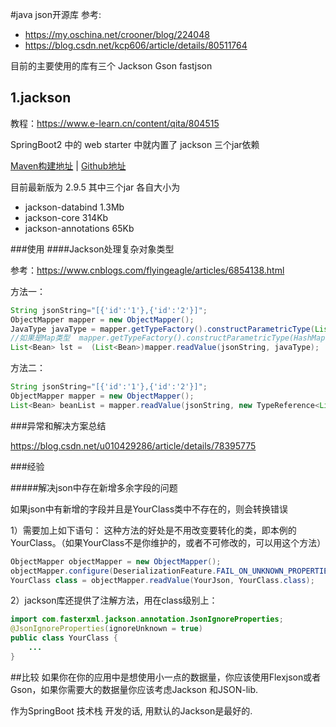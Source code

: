
#java json开源库
参考: 
- https://my.oschina.net/crooner/blog/224048
- https://blog.csdn.net/kcp606/article/details/80511764

目前的主要使用的库有三个 Jackson Gson fastjson

## 1.jackson

教程：https://www.e-learn.cn/content/qita/804515

SpringBoot2 中的 web starter 中就内置了 jackson 三个jar依赖

[Maven构建地址](https://mvnrepository.com/artifact/com.fasterxml.jackson.core/jackson-databind) | [Github地址](https://github.com/FasterXML/jackson)

目前最新版为 2.9.5 其中三个jar 各自大小为
- jackson-databind 1.3Mb
- jackson-core 314Kb
- jackson-annotations 65Kb

###使用
####Jackson处理复杂对象类型

参考：https://www.cnblogs.com/flyingeagle/articles/6854138.html

方法一：
``` java
String jsonString="[{'id':'1'},{'id':'2'}]";  
ObjectMapper mapper = new ObjectMapper();  
JavaType javaType = mapper.getTypeFactory().constructParametricType(List.class, Bean.class);  
//如果是Map类型  mapper.getTypeFactory().constructParametricType(HashMap.class,String.class, Bean.class);  
List<Bean> lst =  (List<Bean>)mapper.readValue(jsonString, javaType);
```

方法二：
``` java
String jsonString="[{'id':'1'},{'id':'2'}]";  
ObjectMapper mapper = new ObjectMapper();  
List<Bean> beanList = mapper.readValue(jsonString, new TypeReference<List<Bean>>() {}); 
```

###异常和解决方案总结

https://blog.csdn.net/u010429286/article/details/78395775

###经验

#####解决json中存在新增多余字段的问题

如果json中有新增的字段并且是YourClass类中不存在的，则会转换错误

1）需要加上如下语句：
这种方法的好处是不用改变要转化的类，即本例的YourClass。（如果YourClass不是你维护的，或者不可修改的，可以用这个方法）

``` java
ObjectMapper objectMapper = new ObjectMapper();
objectMapper.configure(DeserializationFeature.FAIL_ON_UNKNOWN_PROPERTIES, false);
YourClass class = objectMapper.readValue(YourJson, YourClass.class);
```
2）jackson库还提供了注解方法，用在class级别上：
``` java
import com.fasterxml.jackson.annotation.JsonIgnoreProperties;
@JsonIgnoreProperties(ignoreUnknown = true)
public class YourClass {
    ...
}
```

##比较
如果你在你的应用中是想使用小一点的数据量，你应该使用Flexjson或者Gson，如果你需要大的数据量你应该考虑Jackson 和JSON-lib.

作为SpringBoot 技术栈 开发的话, 用默认的Jackson是最好的.